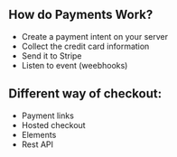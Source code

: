 ## How do Payments Work?

- Create a payment intent on your server
- Collect the credit card information
- Send it to Stripe
- Listen to event (weebhooks)

## Different way of checkout:

- Payment links
- Hosted checkout
- Elements
- Rest API
